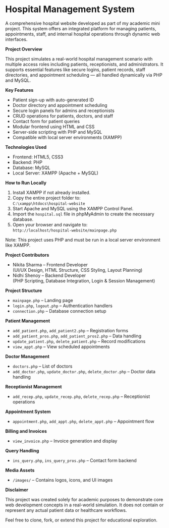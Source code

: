 # Hospital Management System

A comprehensive hospital website developed as part of my academic mini project. This system offers an integrated platform for managing patients, appointments, staff, and internal hospital operations through dynamic web interfaces.

**Project Overview**

This project simulates a real-world hospital management scenario with multiple access roles including patients, receptionists, and administrators. It supports essential features like secure logins, patient records, staff directories, and appointment scheduling — all handled dynamically via PHP and MySQL.

**Key Features**

- Patient sign-up with auto-generated ID  
- Doctor directory and appointment scheduling  
- Secure login panels for admins and receptionists  
- CRUD operations for patients, doctors, and staff  
- Contact form for patient queries  
- Modular frontend using HTML and CSS  
- Server-side scripting with PHP and MySQL  
- Compatible with local server environments (XAMPP)

**Technologies Used**

- Frontend: HTML5, CSS3  
- Backend: PHP  
- Database: MySQL  
- Local Server: XAMPP (Apache + MySQL)

**How to Run Locally**

1. Install XAMPP if not already installed.  
2. Copy the entire project folder to:  
   `C:\xampp\htdocs\hospital-website`  
3. Start Apache and MySQL using the XAMPP Control Panel.  
4. Import the `hospital.sql` file in phpMyAdmin to create the necessary database.  
5. Open your browser and navigate to:  
   `http://localhost/hospital-website/mainpage.php`

Note: This project uses PHP and must be run in a local server environment like XAMPP.

**Project Contributors**

- Nikita Sharma – Frontend Developer  
  (UI/UX Design, HTML Structure, CSS Styling, Layout Planning)  
- Nidhi Shenoy – Backend Developer  
  (PHP Scripting, Database Integration, Login & Session Management)

**Project Structure**

- `mainpage.php` – Landing page  
- `login.php`, `logout.php` – Authentication handlers  
- `connection.php` – Database connection setup

**Patient Management**

- `add_patient.php`, `add_patient2.php` – Registration forms  
- `add_patient_pros.php`, `add_patient_pros2.php` – Data handling  
- `update_patient.php`, `delete_patient.php` – Record modifications  
- `view_appt.php` – View scheduled appointments

**Doctor Management**

- `doctors.php` – List of doctors  
- `add_doctor.php`, `update_doctor.php`, `delete_doctor.php` – Doctor data handling

**Receptionist Management**

- `add_recep.php`, `update_recep.php`, `delete_recep.php` – Receptionist operations

**Appointment System**

- `appointment.php`, `add_appt.php`, `delete_appt.php` – Appointment flow

**Billing and Invoices**

- `view_invoice.php` – Invoice generation and display

**Query Handling**

- `ins_query.php`, `ins_query_pros.php` – Contact form backend

**Media Assets**

- `/images/` – Contains logos, icons, and UI images

**Disclaimer**

This project was created solely for academic purposes to demonstrate core web development concepts in a real-world simulation. It does not contain or represent any actual patient data or healthcare workflows.

Feel free to clone, fork, or extend this project for educational exploration.


